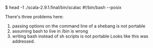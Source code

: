$ head -1 ./scala-2.9.1.final/bin/scalac 
#!/bin/bash --posix

There's three problems here:
1) passing options on the command line of a shebang is not portable
2) assuming bash to live in /bin is wrong
3) writing bash instead of sh scripts is not portable
Looks like this was addressed.
